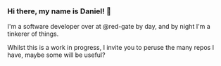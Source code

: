 ### Hi there, my name is Daniel! 👋

I'm a software developer over at @red-gate by day, and by night I'm a tinkerer of things.

Whilst this is a work in progress, I invite you to peruse the many repos I have, maybe some will be useful?
